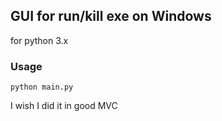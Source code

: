 ## GUI for run/kill exe on Windows

for python 3.x

### Usage

`python main.py`

I wish I did it in good MVC